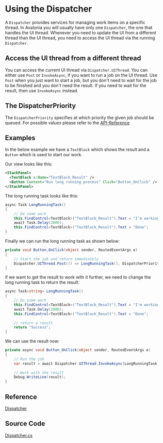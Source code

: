 # Using the Dispatcher

A `Dispatcher` provides services for managing work items on a specific thread. In Avalonia you will usually have only one `Dispatcher`, the one that handles the UI thread. Whenever you need to update the UI from a different thread than the UI thread, you need to access the UI thread via the running `Dispatcher`.

## Access the UI thread from a different thread

You can access the current UI thread via `Dispatcher.UIThread`. You can either use `Post` or `InvokeAsync`, if you want to run a job on the UI thread. Use `Post` when you just want to start a job, but you don't need to wait for the job to be finished and you don't need the result. If you need to wait for the result, then use `InvokeAsync` instead. 

## The DispatcherPriority

The `DispatcherPriority` specifies at which priority the given job should be queued. For possible values please refer to the [API-Reference](http://reference.avaloniaui.net/api/Avalonia.Threading/DispatcherPriority/)

## Examples

In the below example we have a `TextBlock` which shows the result and a `Button` which is used to start our work. 

Our view looks like this: 

```xml
<StackPanel>
  <TextBlock x:Name="TextBlock_Result" />
  <Button Content="Run long running process" Click="Button_OnClick" />
</StackPanel>
```

The long running task looks like this:

```cs
async Task LongRunningTask()
{
    // Do some work
    this.FindControl<TextBlock>("TextBlock_Result").Text = "I'm working ...";
    await Task.Delay(2000);
    this.FindControl<TextBlock>("TextBlock_Result").Text = "Done";
}
```

Finally we can run the long running task as shown below: 

```cs
private void Button_OnClick(object sender, RoutedEventArgs e)
{
    // Start the job and return immediately
    Dispatcher.UIThread.Post(() => LongRunningTask(), DispatcherPriority.Background);
}
```

if we want to get the result to work with it further, we need to change the long running task to return the result:

```cs
async Task<string> LongRunningTask()
{
    // Do some work
    this.FindControl<TextBlock>("TextBlock_Result").Text = "I'm working ...";
    await Task.Delay(2000);
    this.FindControl<TextBlock>("TextBlock_Result").Text = "Done";
    
    // return a result
    return "Success";
}
```

We can use the result now: 

```cs
private async void Button_OnClick(object sender, RoutedEventArgs e)
{
    // Run the job
    var result = await Dispatcher.UIThread.InvokeAsync(LongRunningTask, DispatcherPriority.Background);
    
    // Work with the result
    Debug.WriteLine(result);
}
```

## Reference
[Dispatcher](http://reference.avaloniaui.net/api/Avalonia.Threading/Dispatcher/)

## Source Code
[Dispatcher.cs](https://github.com/AvaloniaUI/Avalonia/blob/master/src/Avalonia.Base/Threading/Dispatcher.cs)
